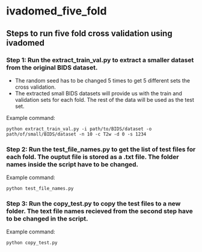 # ivadomed_five_fold

 ## Steps to run five fold cross validation using ivadomed

 ### Step 1: Run the extract_train_val.py to extract a smaller dataset from the original BIDS dataset.
 - The random seed has to be changed 5 times to get 5 different sets the cross validation.
 - The extracted small BIDS datasets will provide us with the train and validation sets for each fold. The rest of the data will be used as the test set.

 Example command:
 ```
 python extract_train_val.py -i path/to/BIDS/dataset -o path/of/small/BIDS/dataset -n 10 -c T2w -d 0 -s 1234
 ```

 ### Step 2: Run the test_file_names.py to get the list of test files for each fold. The ouptut file is stored as a .txt file. The folder names inside the script have to be changed. 

 Example command:
 ```
 python test_file_names.py
 ```

 ### Step 3: Run the copy_test.py to copy the test files to a new folder. The text file names recieved from the second step have to be changed in the script.

 Example command:
 ```
 python copy_test.py
 ```
